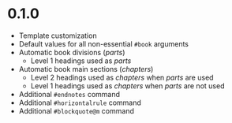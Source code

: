 # 0.1.0

- Template customization
- Default values for all non-essential `#book` arguments
- Automatic book divisions (_parts_)
  - Level 1 headings used as _parts_
- Automatic book main sections (_chapters_)
  - Level 2 headings used as _chapters_ when _parts_ are used
  - Level 1 headings used as _chapters_ when _parts_ are not used
- Additional `#endnotes` command
- Additional `#horizontalrule` command
- Additional `#blockquote@m` command